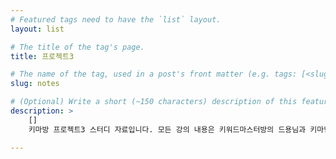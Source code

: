 ```yaml
---
# Featured tags need to have the `list` layout.
layout: list

# The title of the tag's page.
title: 프로젝트3

# The name of the tag, used in a post's front matter (e.g. tags: [<slug>]).
slug: notes

# (Optional) Write a short (~150 characters) description of this featured tag.
description: >
    []
    키마방 프로젝트3 스터디 자료입니다. 모든 강의 내용은 키워드마스터방의 드용님과 키마님으로부터 제공됩니다.

---
```

